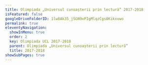 ```yaml
---
title: Olimpiada „Universul cunoașterii prin lectură” 2017-2018
isFeatured: false
googleDriveFolderID: 1lw8Ak35_jSGN9xPIgMlqzCgs8Kikxvwo
permalink: true
eleventyNavigation:
  showInMenu: true
  order: 2
  key: Olimpiada UCL 2017-2018
  parent: Olimpiada „Universul cunoașterii prin lectură”
  title: 2017-2018
showSubPages: true
---
```

